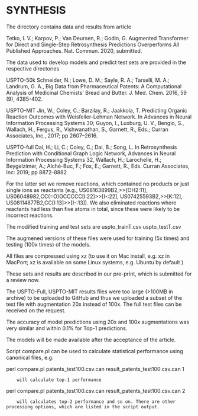 # SYNTHESIS

The directory contains data and results from article

Tetko, I. V.; Karpov, P.; Van Deursen, R.; Godin, G. Augmented Transformer for Direct and Single-Step Retrosynthesis Predictions Overperforms All Published Approaches. Nat. Commun. 2020, submitted.

The data used to develop models and predict test sets are provided in the respective directories

USPTO-50k
Schneider, N.; Lowe, D. M.; Sayle, R. A.; Tarselli, M. A.; Landrum, G. A., Big Data from Pharmaceutical Patents: A Computational Analysis of Medicinal Chemists' Bread and Butter. J. Med. Chem. 2016, 59 (9), 4385-402.

USPTO-MIT
Jin, W.; Coley, C.; Barzilay, R.; Jaakkola, T. Predicting Organic Reaction Outcomes with Weisfeiler-Lehman Network. In Advances in Neural Information Processing Systems 30; Guyon, I., Luxburg, U. V., Bengio, S., Wallach, H., Fergus, R., Vishwanathan, S., Garnett, R., Eds.; Curran Associates, Inc., 2017; pp 2607–2616.

USPTO-full
Dai, H.; Li, C.; Coley, C.; Dai, B.; Song, L. In Retrosynthesis Prediction with Conditional Graph Logic Network, Advances in Neural Information Processing Systems 32, Wallach, H.; Larochelle, H.; Beygelzimer, A.; Alché-Buc, F.; Fox, E.; Garnett, R., Eds. Curran Associates, Inc: 2019; pp 8872-8882 

For the latter set we remove reactions, which contained no products or just single ions as reactants (e.g., US08163899B2,>>[OH2:11], US06048982,CC(=O)OCCCCC[I:22]>>[I-:22], US07425593B2,>>[K:12], US08114877B2,CC[I:13]>>[I-:13]). We also eliminated reactions where reactants had less than five atoms in total, since these were likely to be incorrect reactions.

The modified training and test sets are
uspto_trainT.csv
uspto_testT.csv

The augmened versions of these files were used for  training (5x times) and testing (100x times) of the models.

All files are compressed using xz (to use it on Mac install, e.g. xz in MacPort; xz is available on some Linux systems, e.g. Ubuntu by default )

These sets and results are described in our pre-print, which is submitted for a review now.

The USPTO-Full, USPTO-MIT results files were too large (>100MB in archive) to be uploaded to GitHub and thus we uploaded a subset of the test file with augmentation 20x instead of 100x. The full test files can be received on the request. 

The accuracy of model predictions using 20x and 100x augmentations was very similar and within 0.1% for Top-1 predictions. 

The models will be made available after the acceptance of the article.

Script compare.pl can be used to calculate statistical performance using canonical files, e.g.

perl compare.pl patents_test100.csv.can result_patents_test100.csv.can 1

        will calculate top-1 performance

perl compare.pl patents_test100.csv.can result_patents_test100.csv.can 2

        will calculates top-2 performance and so on. There are other processing options, which are listed in the script output. 

